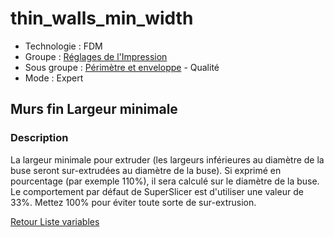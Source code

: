 # thin_walls_min_width

* Technologie : FDM
* Groupe : [Réglages de l'Impression](../print_settings/print_settings.md)
* Sous groupe : [Périmètre et enveloppe](../print_settings/print_settings.md#périmètres-et-enveloppe) - Qualité
* Mode : Expert

## Murs fin Largeur minimale

### Description

La largeur minimale pour extruder (les largeurs inférieures au diamètre de la buse seront sur-extrudées au diamètre de la buse). Si exprimé en pourcentage (par exemple 110%), il sera calculé sur le diamètre de la buse. Le comportement par défaut de SuperSlicer est d'utiliser une valeur de 33%. Mettez 100% pour éviter toute sorte de sur-extrusion.


[Retour Liste variables](variable_list.md)